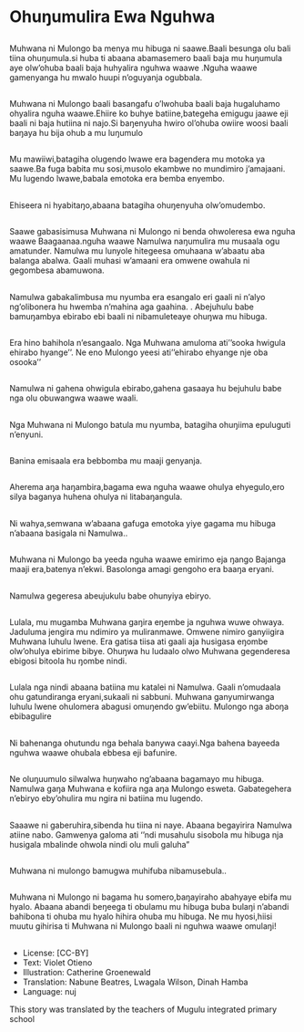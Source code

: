 # Ohuŋumulira Ewa Nguhwa

##
Muhwana ni Mulongo ba menya
mu hibuga ni saawe.Baali
besunga olu bali tiina
ohuŋumula.si huba ti abaana
abamasemero baali baja mu
huŋumula aye olw’ohuba baali
baja huhyalira nguhwa waawe
.Nguha waawe gamenyanga hu
mwalo huupi n’oguyanja
ogubbala.

##
Muhwana ni Mulongo baali
basangafu o’lwohuba baali baja
hugaluhamo ohyalira nguha
waawe.Ehiire ko buhye
batiine,bategeha emigugu
jaawe eji baali ni baja hutiina ni
najo.Si baŋenyuha hwiro
ol’ohuba owiire woosi baali
baŋaya hu bija ohub a mu
luŋumulo

##
Mu mawiiwi,batagiha olugendo
lwawe era bagendera mu
motoka ya saawe.Ba fuga
babita mu sosi,musolo
ekambwe no mundimiro
j’amajaani.
Mu lugendo lwawe,babala
emotoka era bemba enyembo.

##
Ehiseera ni hyabitaŋo,abaana
batagiha ohuŋenyuha
olw’omudembo.

##
Saawe gabasisimusa Muhwana
ni Mulongo ni benda ohwoleresa
ewa nguha waawe
Baagaanaa.nguha waawe
Namulwa naŋumulira mu
musaala ogu amatunder.
Namulwa mu lunyole hitegeesa
omuhaana w’abaatu aba
balanga abalwa.
Gaali muhasi w’amaani era
omwene owahula ni gegombesa
abamuwona.

##
Namulwa gabakalimbusa mu
nyumba era esangalo eri gaali
ni n’alyo ng’olibonera hu
hwemba n’mahina aga gaahina.
.
Abejuhulu babe bamuŋambya
ebirabo ebi baali ni
nibamuleteaye ohuŋwa mu
hibuga.

##
Era hino bahihola n’esangaalo.
Nga Muhwana amuloma ati’’sooka hwigula ehirabo
hyange’’.
Ne eno Mulongo yeesi ati’’ehirabo ehyange nje oba
osooka’’

##
Namulwa ni gahena ohwigula
ebirabo,gahena gasaaya hu
bejuhulu babe nga olu
obuwangwa waawe waali.

##
Nga Muhwana ni Mulongo
batula mu nyumba, batagiha
ohuŋiima epuluguti n’enyuni.

##
Banina emisaala era bebbomba
mu maaji genyanja.

##
Aherema aŋa
haŋambira,bagama ewa nguha
waawe ohulya ehyegulo,ero
silya baganya huhena ohulya ni
litabaŋangula.

##
Ni wahya,semwana w’abaana
gafuga emotoka yiye gagama
mu hibuga n’abaana basigala ni
Namulwa..

##
Muhwana ni Mulongo ba yeeda
nguha waawe emirimo eja
ŋango Bajanga maaji
era,batenya n’ekwi. Basolonga
amagi gengoho era baaŋa
eryani.

##
Namulwa gegeresa abeujukulu
babe ohunyiya ebiryo.

##
Lulala, mu mugamba Muhwana
gaŋira eŋembe ja nguhwa
wuwe ohwaya.
Jaduluma jengira mu ndimiro ya
muliranmawe.
Omwene nimiro ganyiigira
Muhwana luhulu lwene. Era
gatisa tiisa ati gaali aja
husigasa eŋombe olw’ohulya
ebirime bibye.
Ohuŋwa hu ludaalo olwo
Muhwana gegenderesa ebigosi
bitoola hu ŋombe nindi.

##
Lulala nga nindi abaana batiina
mu katalei ni Namulwa.
Gaali n’omudaala ohu
gatundiranga eryani,sukaali ni
sabbuni.
Muhwana ganyumirwanga
luhulu lwene ohulomera
abagusi omuŋendo gw’ebiitu.
Mulongo nga aboŋa ebibagulire

##
Ni bahenanga ohutundu nga
behala banywa caayi.Nga
bahena bayeeda nguhwa
waawe ohubala ebbesa eji
bafunire.

##
Ne oluŋuumulo silwalwa
huŋwaho ng’abaana bagamayo
mu hibuga.
Namulwa gaŋa Muhwana e
kofiira nga aŋa Mulongo esweta.
Gabategehera n’ebiryo
eby’ohulira mu ngira ni batiina
mu lugendo.

##
Saaawe ni gaberuhira,sibenda
hu tiina ni naye.
Abaana begayirira Namulwa
atiine nabo.
Gamwenya galoma ati ‘’ndi
musahulu sisobola mu hibuga
nja husigala mbalinde ohwola
nindi olu muli galuha”

##
Muhwana ni mulongo bamugwa
muhifuba nibamusebula..

##
Muhwana ni Mulongo ni bagama
hu somero,baŋayiraho
abahyaye ebifa mu hyalo.
Abaana abandi beŋeega ti
obulamu mu hibuga buba
bulaŋi n’abandi bahibona ti
ohuba mu hyalo hihira ohuba
mu hibuga.
Ne mu hyosi,hiisi muutu gihirisa
ti Muhwana ni Mulongo baali ni
nguhwa waawe omulaŋi!

##
* License: [CC-BY]
* Text: Violet Otieno
* Illustration: Catherine Groenewald
* Translation: Nabune Beatres, Lwagala Wilson, Dinah Hamba
* Language: nuj

This story was translated by the
teachers of Mugulu integrated
primary school
